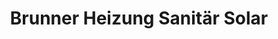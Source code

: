 ---
title: "Brunner Heizung Sanitär Solar"
url: /schnaittach/brunner-heizung-sanitaer-solar/
shop: Klempner
---